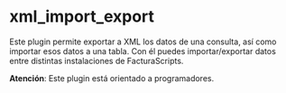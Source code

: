 # xml_import_export
Este plugin permite exportar a XML los datos de una consulta, así como importar esos
datos a una tabla. Con él puedes importar/exportar datos entre distintas
instalaciones de FacturaScripts.

**Atención**: Este plugin está orientado a programadores.
